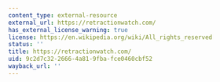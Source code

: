 ```yaml
---
content_type: external-resource
external_url: https://retractionwatch.com/
has_external_license_warning: true
license: https://en.wikipedia.org/wiki/All_rights_reserved
status: ''
title: https://retractionwatch.com/
uid: 9c2d7c32-2666-4a81-9fba-fce0460cbf52
wayback_url: ''
---
```


